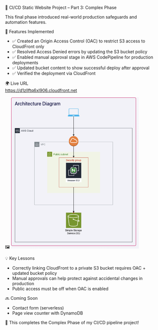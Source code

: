 🚀 CI/CD Static Website Project – Part 3: Complex Phase

This final phase introduced real-world production safeguards and automation features.

🔧 Features Implemented

- ✅ Created an Origin Access Control (OAC) to restrict S3 access to CloudFront only  
- ✅ Resolved Access Denied errors by updating the S3 bucket policy  
- ✅ Enabled manual approval stage in AWS CodePipeline for production deployments  
- ✅ Updated bucket content to show successful deploy after approval  
- ✅ Verified the deployment via CloudFront  

🌍 Live URL  
https://d1zllftq6xl906.cloudfront.net

🖼️
![CI/CD Complex Phase](./assets/cicd-complex-screenshot.png)



💡 Key Lessons

- Correctly linking CloudFront to a private S3 bucket requires OAC + updated bucket policy  
- Manual approvals can help protect against accidental changes in production  
- Public access must be off when OAC is enabled


🔜 Coming Soon

- Contact form (serverless)  
- Page view counter with DynamoDB  

🎉 This completes the Complex Phase of my CI/CD pipeline project!

